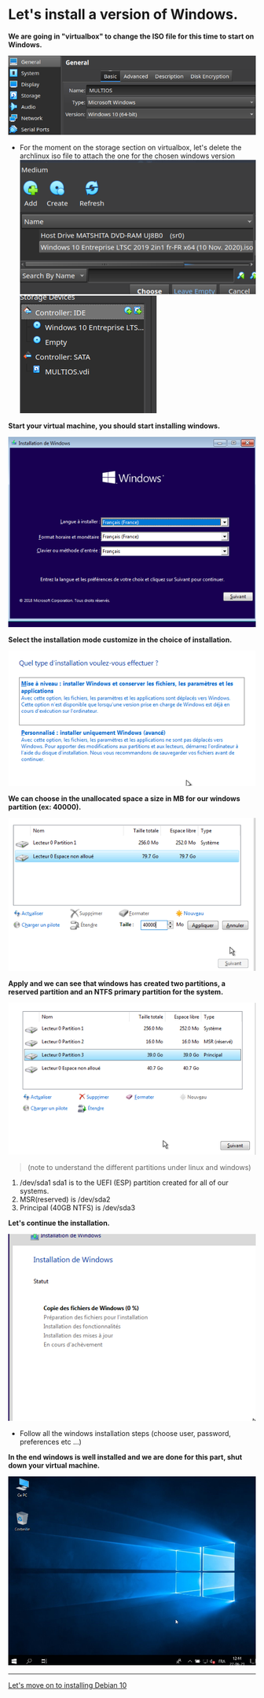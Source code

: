 # Let's install a version of Windows.

**We are going in "virtualbox" to change the ISO file for this time to start on Windows.**

![virt1](img/Win/ArcoLinux_2021-06-27_12-27-41.png)

- For the moment on the storage section on virtualbox, let's delete the archlinux iso file to attach the one for the chosen windows version
![virt1](img/Win/ArcoLinux_2021-06-27_12-28-26.png)
![virt1](img/Win/ArcoLinux_2021-06-27_12-28-52.png)

**Start your virtual machine, you should start installing windows.**

![virt1](img/Win/ArcoLinux_2021-06-27_12-29-28.png)

**Select the installation mode customize in the choice of installation.**

![virt1](img/Win/ArcoLinux_2021-06-27_12-30-38.png)

**We can choose in the unallocated space a size in MB for our windows partition (ex: 40000).**

![virt1](img/Win/ArcoLinux_2021-06-27_12-31-23.png)

**Apply and we can see that windows has created two partitions, a reserved partition and an NTFS primary partition for the system.**

![virt1](img/Win/ArcoLinux_2021-06-27_12-31-41.png)

>(note to understand the different partitions under linux and windows)

1. /dev/sda1 sda1 is to the UEFI (ESP) partition created for all of our systems.
2. MSR(reserved) is /dev/sda2
3. Principal (40GB NTFS) is /dev/sda3

**Let's continue the installation.**

![virt1](img/Win/ArcoLinux_2021-06-27_12-31-54.png)

- Follow all the windows installation steps (choose user, password, preferences etc ...)

**In the end windows is well installed and we are done for this part, shut down your virtual machine.**

![virt1](img/Win/ArcoLinux_2021-06-27_12-44-36.png)


---

[Let's move on to installing Debian 10](https://github.com/sysroot255/Install_Mutli_Boot_OS/blob/master/step4_install_Debian_buster_server_with_swap.md)
